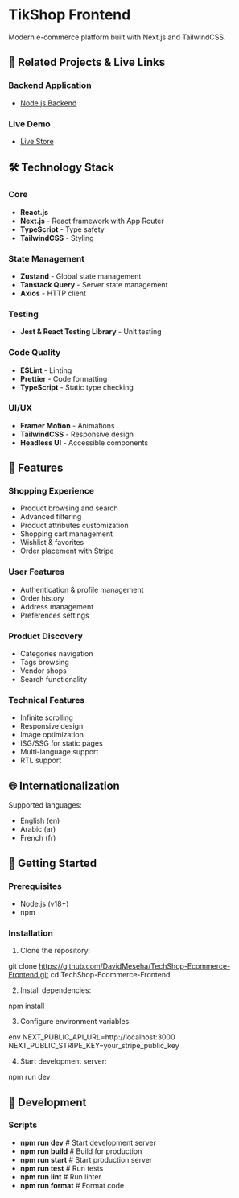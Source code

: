 # TikShop Frontend

Modern e-commerce platform built with Next.js and TailwindCSS.

## 🔗 Related Projects & Live Links

### Backend Application

- [Node.js Backend](https://github.com/DavidMeseha/allInOne-myShop-back)

### Live Demo

- [Live Store](https://techshop-commerce.vercel.app/)

## 🛠️ Technology Stack

### Core

- **React.js**
- **Next.js** - React framework with App Router
- **TypeScript** - Type safety
- **TailwindCSS** - Styling

### State Management

- **Zustand** - Global state management
- **Tanstack Query** - Server state management
- **Axios** - HTTP client

### Testing

- **Jest & React Testing Library** - Unit testing

### Code Quality

- **ESLint** - Linting
- **Prettier** - Code formatting
- **TypeScript** - Static type checking

### UI/UX

- **Framer Motion** - Animations
- **TailwindCSS** - Responsive design
- **Headless UI** - Accessible components

## 🎯 Features

### Shopping Experience

- Product browsing and search
- Advanced filtering
- Product attributes customization
- Shopping cart management
- Wishlist & favorites
- Order placement with Stripe

### User Features

- Authentication & profile management
- Order history
- Address management
- Preferences settings

### Product Discovery

- Categories navigation
- Tags browsing
- Vendor shops
- Search functionality

### Technical Features

- Infinite scrolling
- Responsive design
- Image optimization
- ISG/SSG for static pages
- Multi-language support
- RTL support

## 🌐 Internationalization

Supported languages:

- English (en)
- Arabic (ar)
- French (fr)

## 🚀 Getting Started

### Prerequisites

- Node.js (v18+)
- npm

### Installation

1. Clone the repository:

git clone https://github.com/DavidMeseha/TechShop-Ecommerce-Frontend.git
cd TechShop-Ecommerce-Frontend

2. Install dependencies:

npm install

3. Configure environment variables:

env
NEXT_PUBLIC_API_URL=http://localhost:3000
NEXT_PUBLIC_STRIPE_KEY=your_stripe_public_key

4. Start development server:

npm run dev

## 🧪 Development

### Scripts

- **npm run dev** # Start development server
- **npm run build** # Build for production
- **npm run start** # Start production server
- **npm run test** # Run tests
- **npm run lint** # Run linter
- **npm run format** # Format code
